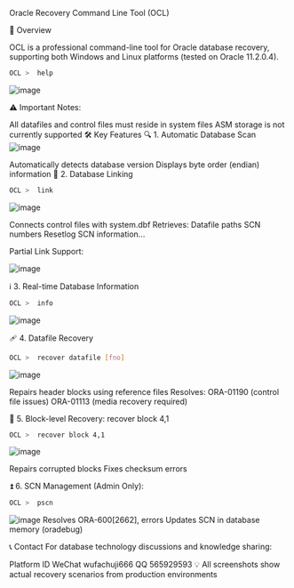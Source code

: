 Oracle Recovery Command Line Tool (OCL)

📌 Overview

OCL is a professional command-line tool for Oracle database recovery, supporting both Windows and Linux platforms (tested on Oracle 11.2.0.4).

```bash
OCL >  help
```

![image](https://github.com/user-attachments/assets/28a5ae3d-354c-475a-a44a-a9f6fae18ef5)


⚠️ Important Notes:

All datafiles and control files must reside in system files
ASM storage is not currently supported
🛠 Key Features
🔍 1. Automatic Database Scan
![image](https://github.com/user-attachments/assets/b1abc435-0221-452a-a554-addb51786540)



Automatically detects database version
Displays byte order (endian) information
🔗 2. Database Linking

```bash
OCL >  link
```
![image](https://github.com/user-attachments/assets/bae5c0c8-b75d-4972-8c68-4579eca17708)

Connects control files with system.dbf
Retrieves:
Datafile paths
SCN numbers
Resetlog SCN information...

Partial Link Support:

![image](https://github.com/user-attachments/assets/4decabf4-d424-4684-ac82-90e8e584fe68)


ℹ️ 3. Real-time Database Information

```bash
OCL >  info
```

![image](https://github.com/user-attachments/assets/a3dc9668-c80b-41df-b235-1ab9535dad7d)


🩹 4. Datafile Recovery

```bash
OCL >  recover datafile [fno]
```

![image](https://github.com/user-attachments/assets/aa22eba9-b193-4a49-91b4-534607569246)


Repairs header blocks using reference files
Resolves:
ORA-01190 (control file issues)
ORA-01113 (media recovery required)


🧱 5. Block-level Recovery:  recover block 4,1

```bash
OCL >  recover block 4,1
```

![image](https://github.com/user-attachments/assets/a83169f4-ea1e-49d4-8587-7aea86f86a9c)



Repairs corrupted blocks
Fixes checksum errors


⏫ 6. SCN Management (Admin Only): 

```bash
OCL >  pscn
```

![image](https://github.com/user-attachments/assets/c986ac81-ac3e-45b4-869b-d77e4db946c2)
Resolves ORA-600[2662], errors
Updates SCN in database memory (oradebug)


📞 Contact
For database technology discussions and knowledge sharing:

Platform	ID
WeChat	wufachuji666
QQ	565929593
💡 All screenshots show actual recovery scenarios from production environments
